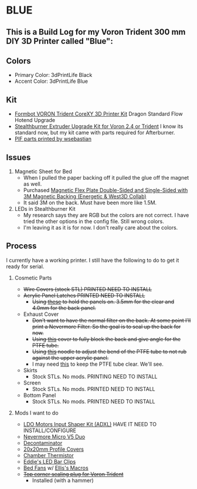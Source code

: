 # BLUE

## This is a Build Log for my Voron Trident 300 mm DIY 3D Printer called "Blue":

## Colors
* Primary Color: 3dPrintLife Black
* Accent Color: 3dPrintLife Blue

## Kit

* [Formbot VORON Trident CoreXY 3D Printer Kit](https://www.formbot3d.com/products/voron-trident-corexy-3d-printer-kit-with-premade-wiring-harness)
  Dragon Standard Flow Hotend Upgrade
* [Stealthburner Extruder Upgrade Kit for Voron 2.4 or Trident](https://www.formbot3d.com/products/-176)
  I know its standard now, but my kit came with parts required for Afterburner.
* [PIF parts printed by wsebastian](https://pif.voron.dev/)

## Issues

1. Magnetic Sheet for Bed
    * When I pulled the paper backing off it pulled the glue off the magnet as well.
    * Purchased [Magnetic Flex Plate Double-Sided and Single-Sided with 3M Magnetic Backing (Energetic & West3D Collab)](https://west3d.com/products/double-sided-texture-smooth-flex-plate-with-3m-magnetic-backing-energetic-west3d-collab)
    * It said 3M on the back. Must have been more like 1.5M.
2. LEDs in Stealthburner Kit
    * My research says they are RGB but the colors are not correct. I have tried the other options in the config file. Still wrong colors.
    * I'm leaving it as it is for now. I don't really care about the colors.
    
## Process

I currently have a working printer. I still have the following to do to get it ready for serial.

1. Cosmetic Parts
    * ~~Wire Covers (stock STL) PRINTED NEED TO INSTALL~~
    * ~~Acrylic Panel Latches PRINTED NEED TO INSTALL~~
      * ~~Using [these](https://github.com/VoronDesign/VoronUsers/tree/master/printer_mods/richardjm/snap-latch-2020) to hold the panels on. 3.5mm for the clear and 4.0mm for the back panel.~~
    * Exhaust Cover
      * ~~Don't want to have the normal filter on the back. At some point I'll print a Nevermore Filter. So the goal is to seal up the back for now.~~
      * ~~Using [this](https://github.com/MotorDynamicsLab/LDOVoronTrident/tree/master/STLs/Angled%20Exhaust%20Cover) cover to fully block the back and give angle for the PTFE tube.~~
      * ~~Using [this](https://github.com/Diyshift/3D-Printer/tree/main/Trident%20Noodle) noodle to adjust the bend of the PTFE tube to not rub against the upper acrylic panel.~~
      * I may need [this](https://github.com/VoronDesign/VoronUsers/tree/master/printer_mods/Galvanic/Bowden_Tube_Guide) to keep the PTFE tube clear. We'll see.
    * Skirts
      * Stock STLs. No mods. PRINTING NEED TO INSTALL
    * Screen
      * Stock STLs. No mods. PRINTED NEED TO INSTALL
    * Bottom Panel
      * Stock STLs. No mods. PRINTED NEED TO INSTALL

2. Mods I want to do
    * [LDO Motors Input Shaper Kit (ADXL)](https://kb-3d.com/store/ldo/655-ldo-motors-input-shaper-kit-1661370490021.html) HAVE IT NEED TO INSTALL/CONFIGURE
    * [Nevermore Micro V5 Duo](https://github.com/nevermore3d/Nevermore_Micro)
    * [Decontaminator](https://github.com/LoganFraser/VoronMods/tree/main/DecontaminatorTrident/STLs)
    * [20x20mm Profile Covers](https://github.com/VoronDesign/VoronUsers/tree/master/printer_mods/chri.kai.in/20x20mm_Profile_Covers)
    * [Chamber Thermistor](https://github.com/VoronDesign/VoronUsers/tree/master/printer_mods/samwiseg0/extrusion_thermistor_mount)
    * [Eddie's LED Bar Clips](https://github.com/VoronDesign/VoronUsers/tree/master/printer_mods/eddie/LED_Bar_Clip)
    * [Bed Fans](https://github.com/VoronDesign/VoronUsers/tree/master/printer_mods/CannedBass/Trident_Bed_Fans) w/ [Ellis's Macros](https://github.com/VoronDesign/VoronUsers/tree/master/printer_mods/Ellis/Bed_Fans)
    * ~~[Top corner sealing plug for Voron Trident](https://www.printables.com/model/375617-top-corner-sealing-plug-for-voron-tridentv24)~~
      * Installed (with a hammer)
